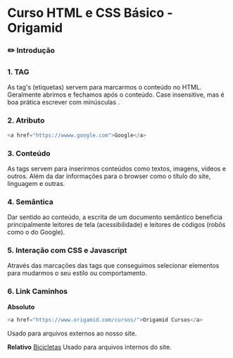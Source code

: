 # Curso HTML e CSS Básico - Origamid

### :pencil2: Introdução

### 1. TAG

As tag's (etiquetas) servem para marcarmos o conteúdo no HTML. Geralmente abrimos <a> e fechamos </a> após o conteúdo. Case insensitive, mas é boa prática escrever com minúsculas <html>.

### 2. Atributo

```js
<a href="https://wwww.google.com">Google</a>
```

### 3. Conteúdo

As tags servem para inserirmos conteúdos como textos, imagens, vídeos e outros. Além da dar informações para o browser como o título do site, linguagem e outras.

### 4. Semântica

Dar sentido ao conteúdo, a escrita de um documento semântico beneficia principalmente leitores de tela (acessibilidade) e leitores de códigos (robôs como o do Google).

### 5. Interação com CSS e Javascript

Através das marcações das tags que conseguimos selecionar elementos para mudarmos o seu estilo ou comportamento.

### 6. Link Caminhos

**Absoluto**

```js
<a href="https://www.origamid.com/cursos/">Origamid Cursos</a>
```

Usado para arquivos externos ao nosso site.

**Relativo**
<a href="/produtos/bicicletas.html">Bicicletas</a>
Usado para arquivos internos do site.
